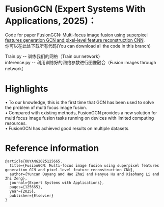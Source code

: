 # FusionGCN (Expert Systems With Applications, 2025)：
Code for paper [FusionGCN: Multi-focus image fusion using superpixel features generation GCN and pixel-level feature reconstruction CNN](https://www.sciencedirect.com/science/article/pii/S0957417424025326).  
你可以在此处下载所有代码(You can download all the code in this branch)  
  
Train.py -- 训练我们的网络（Train our network）  
inference.py -- 利用训练好的网络参数进行图像融合（Fusion images through network）
  
# Highlights  
• To our knowledge, this is the first time that GCN has been used to solve the problem of multi focus image fusion.  
• Compared with existing methods, FusionGCN provides a new solution for multi focus image fusion tasks running on devices with limited computing resources.  
• FusionGCN has achieved good results on multiple datasets.  
  
# Reference information  
```  
@article{OUYANG2025125665,
  title={FusionGCN: Multi-focus image fusion using superpixel features generation GCN and pixel-level feature reconstruction CNN},  
  author={Yuncan Ouyang and Hao Zhai and Hanyue Hu and Xiaohang Li and Zhi Zeng},  
  journal={Expert Systems with Applications},  
  pages={125665},  
  year={2025},  
  publisher={Elsevier}  
}
```
